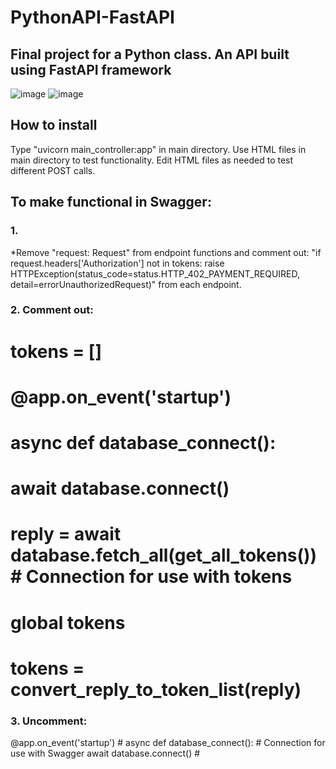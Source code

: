 # PythonAPI-FastAPI
## Final project for a Python class. An API built using FastAPI framework

![image](https://github.com/user-attachments/assets/1200aa98-930f-4c09-bbee-6800e14aedba)
![image](https://github.com/user-attachments/assets/5ccc7eca-cc28-4262-9dcc-0afd73bc6707)

## How to install
Type "uvicorn main_controller:app" in main directory.
Use HTML files in main directory to test functionality. 
Edit HTML files as needed to test different POST calls.

## To make functional in Swagger:
### 1.
*Remove "request: Request" from endpoint functions and comment out:
"if request.headers['Authorization'] not in tokens:
        raise HTTPException(status_code=status.HTTP_402_PAYMENT_REQUIRED, detail=errorUnauthorizedRequest)"
from each endpoint.

### 2. Comment out:
# tokens = []

# @app.on_event('startup')
# async def database_connect():                          #
#     await database.connect()                           #
#     reply = await database.fetch_all(get_all_tokens()) # Connection for use with tokens
#     global tokens                                      #
#     tokens = convert_reply_to_token_list(reply)        #

### 3. Uncomment: 
@app.on_event('startup')      #
async def database_connect(): # Connection for use with Swagger
    await database.connect()  #
